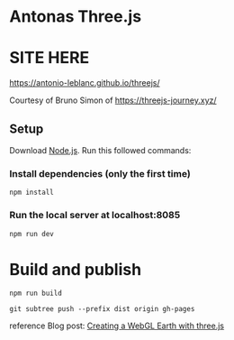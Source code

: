 # Antonas Three.js

# SITE HERE
https://antonio-leblanc.github.io/threejs/


Courtesy of Bruno Simon of https://threejs-journey.xyz/

## Setup
Download [Node.js](https://nodejs.org/en/download/).
Run this followed commands:

### Install dependencies (only the first time)
```
npm install
```

### Run the local server at localhost:8085

```
npm run dev
```

# Build and publish
```
npm run build

git subtree push --prefix dist origin gh-pages
```
reference
Blog post: <a href="http://blog.thematicmapping.org/2013/09/creating-webgl-earth-with-threejs.html">Creating a WebGL Earth with three.js</a>
